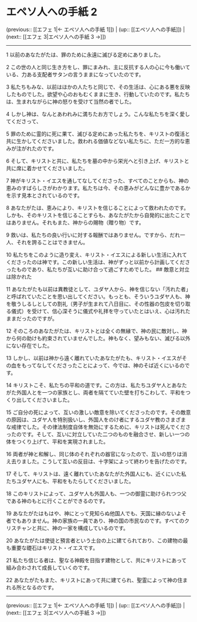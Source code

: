 # エペソ人への手紙 2

(previous:: [[エフェ 1|← エペソ人への手紙 1]]) | (up:: [[エペソ人への手紙]]) | (next:: [[エフェ 3|エペソ人への手紙 3 →]])

***


1 以前のあなたがたは、罪のために永遠に滅びる定めにありました。 

2 この世の人と同じ生き方をし、罪にまみれ、主に反抗する人の心に今も働いている、力ある支配者サタンの言うままになっていたのです。 

3 私たちもみな、以前はほかの人たちと同じで、その生活は、心にある悪を反映したものでした。欲望や心のおもむくままに生き、行動していたのです。私たちは、生まれながらに神の怒りを受けて当然の者でした。 

4 しかし神は、なんとあわれみに満ちたお方でしょう。こんな私たちを深く愛してくださって、 

5 罪のために霊的に死に果て、滅びる定めにあった私たちを、キリストの復活と共に生かしてくださいました。救われる価値などない私たちに、ただ一方的な恵みが注がれたのです。 

6 そして、キリストと共に、私たちを墓の中から栄光へと引き上げ、キリストと共に席に着かせてくださいました。 

7 神がキリスト・イエスを通してなしてくださった、すべてのことからも、神の恵みのすばらしさがわかります。私たちは今、その恵みがどんなに豊かであるかを示す見本とされているのです。 

8 あなたがたは、恵みにより、キリストを信じることによって救われたのです。しかも、そのキリストを信じることすらも、あなたがたから自発的に出たことではありません。それもまた、神からの賜物（贈り物）です。 

9 救いは、私たちの良い行いに対する報酬ではありません。ですから、だれ一人、それを誇ることはできません。 

10 私たちをこのように造り変え、キリスト・イエスによる新しい生活に入れてくださったのは神です。この新しい生活は、神がずっと以前から計画してくださったものであり、私たちが互いに助け合って過ごすためでした。 ## 敵意と対立は除かれた 

11 あなたがたも以前は異教徒として、ユダヤ人から、神を信じない「汚れた者」と呼ばれていたことを思い出してください。もっとも、そういうユダヤ人も、神を敬うしるしとしての割礼（男子が生まれて八日目に、その性器の包皮を切り取る儀式）を受けて、信心深そうに儀式や礼拝を守っていたとはいえ、心は汚れたままだったのですが。 

12 そのころのあなたがたは、キリストとは全くの無縁で、神の民に敵対し、神から何の助けも約束されていませんでした。神もなく、望みもない、滅びる以外にない存在でした。 

13 しかし、以前は神から遠く離れていたあなたがたも、キリスト・イエスがその血をもってなしてくださったことによって、今では、神のそば近くにいるのです。 

14 キリストこそ、私たちの平和の道です。この方は、私たちユダヤ人とあなたがた外国人とを一つの家族とし、両者を隔てていた壁を打ちこわして、平和をつくり出してくださいました。 

15 ご自分の死によって、互いの激しい敵意を除いてくださったのです。その敵意の原因は、ユダヤ人を特別扱いし、外国人をのけ者にするユダヤ教のさまざまな戒律でした。その律法制度自体を無効にするために、キリストは死んでくださったのです。そして、互いに対立していた二つのものを融合させ、新しい一つの体をつくり上げて、平和を実現されました。 

16 両者が神と和解し、同じ体のそれぞれの器官になったので、互いの怒りは消え去りました。こうして互いの反目は、十字架によって終わりを告げたのです。 

17 そして、キリストは、遠く離れていたあなたがた外国人にも、近くにいた私たちユダヤ人にも、平和をもたらしてくださいました。 

18 このキリストによって、ユダヤ人も外国人も、一つの御霊に助けられつつ父である神のもとに行くことができるのです。 

19 あなたがたはもはや、神にとって見知らぬ他国人でも、天国に縁のないよそ者でもありません。神の家族の一員であり、神の国の市民なのです。すべてのクリスチャンと共に、神の一家を構成しているのです。 

20 あなたがたは使徒と預言者という土台の上に建てられており、この建物の最も重要な礎石はキリスト・イエスです。 

21 私たち信じる者は、聖なる神殿を目指す建物として、共にキリストにあって組み合わされて成長していくのです。 

22 あなたがたもまた、キリストにあって共に建てられ、聖霊によって神の住まれる所となるのです。

***

(previous:: [[エフェ 1|← エペソ人への手紙 1]]) | (up:: [[エペソ人への手紙]]) | (next:: [[エフェ 3|エペソ人への手紙 3 →]])
